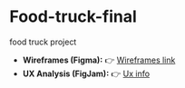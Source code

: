 # Food-truck-final
food truck project
- **Wireframes (Figma):** 👉 [Wireframes link](https://figma.com/design/wI3QwFoRMlUpCUJm02fNEU/food-Trucks?node-id=594-2351)
- **UX Analysis (FigJam):** 👉 [Ux info](https://figma.com/board/WEpqXwU2u2GwdRRHDNYtBK/Competitors?node-id=0-1)
